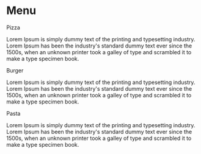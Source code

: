 <!DOCTYPE html>
<html>
<head>
<meta charset="utf-8">
<meta name="viewport" content="width=device-width, initial-scale=1">
<title>Responsive Layout</title>
<link rel="stylesheet" href="css/style.css">

</head>
<body>
<h1>Menu</h1>

<div class="row">
  <div class="col-lg-4 col-md-6">
  <div class="box">
  <div class="item-title bg-green">Pizza</div>
  <p class="pt-10">Lorem Ipsum is simply dummy text of the printing and typesetting industry. Lorem Ipsum has been the industry's standard dummy text ever since the 1500s, when an unknown printer took a galley of type and scrambled it to make a type specimen book. </p>
  </div>
  </div>
  <div class="col-lg-4 col-md-6">
   <div class="box">
  <div class="item-title bg-blue">Burger</div>
  <p class="pt-10">Lorem Ipsum is simply dummy text of the printing and typesetting industry. Lorem Ipsum has been the industry's standard dummy text ever since the 1500s, when an unknown printer took a galley of type and scrambled it to make a type specimen book. </p>
  </div>
  
  </div>
  
  <div class="col-lg-4 col-md-6">
   <div class="box">
  <div class="item-title bg-yellow">Pasta</div>
  <p class="pt-10">Lorem Ipsum is simply dummy text of the printing and typesetting industry. Lorem Ipsum has been the industry's standard dummy text ever since the 1500s, when an unknown printer took a galley of type and scrambled it to make a type specimen book. </p>
  </div>
  </div>
 </div>

</body>
</html>
